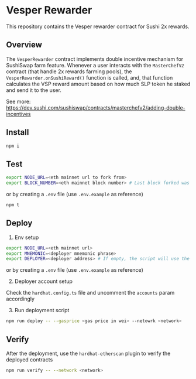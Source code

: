 # Vesper Rewarder

This repository contains the Vesper rewarder contract for Sushi 2x rewards.

## Overview

The `VesperRewarder` contract implements double incentive mechanism for SushiSwap farm feature.
Whenever a user interacts with the `MasterChefV2` contract (that handle 2x rewards farming pools), the `VesperRewarder.onSushiReward()` function is called, and, that function calculates the VSP reward amount based on how much SLP token he staked and send it to the user.

See more: https://dev.sushi.com/sushiswap/contracts/masterchefv2/adding-double-incentives

## Install

```sh
npm i
```

## Test

```sh
export NODE_URL=<eth mainnet url to fork from>
export BLOCK_NUMBER=<eth mainnet block number> # Last block forked was 13597000
```

or by creating a `.env` file (use `.env.example` as reference)

```sh
npm t
```

## Deploy

1.  Env setup

```sh
export NODE_URL=<eth mainnet url>
export MNEMONIC=<deployer mnemonic phrase>
export DEPLOYER=<deployer address> # If empty, the script will use the accounts[0]
```

or by creating a `.env` file (use `.env.example` as reference)

2.  Deployer account setup

Check the `hardhat.config.ts` file and uncomment the `accounts` param accordingly

3.  Run deployment script

```sh
npm run deploy -- --gasprice <gas price in wei> --netowrk <network>
```

## Verify

After the deployment, use the `hardhat-etherscan` plugin to verify the deployed contracts

```sh
npm run verify -- --network <network>
```
